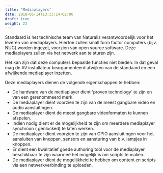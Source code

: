 ```yaml
---
title: "Mediaplayers"
date: 2018-06-14T13:33:14+02:00
draft: true
weight: 23
---
```


Standaard is het technische team van Naturalis verantwoordelijk voor het leveren
van mediaplayers. Hiertoe zullen small form factor computers (bijv. NUC) worden
ingezet, voorzien van open source software. Deze mediaplayers zullen via het
netwerk aan te sturen zijn.

Het kan zijn dat deze computers bepaalde functies niet bieden. In dat geval mag
de AV installateur beargumenteerd afwijken van de standaard en een afwijkende
mediaplayer inzetten.

Deze mediaplayers dienen de volgende eigenschappen te hebben:

* De hardware van de mediaplayer dient 'proven technology' te zijn en van een
  gerenommeerd merk.
* De mediaplayer dient voorzien te zijn van de meest gangbare video en audio
  aansluitingen.
* De mediaplayer dient de meest gangbare videoformaten te kunnen afspelen.
* Indien nodig dient er de mogelijkheid te zijn om meerdere mediaplayer
  synchroon ( genlocked) te laten werken.
* De mediaplayer dient voorzien te zijn van GPIO aansluitingen voor het
  aansluiten van knoppen, sensors en aansturing van b.v. lampjes in knoppen.
* Er dient een kwalitatief goede authoring tool voor de mediaplayer beschikbaar
  te zijn waarmee het mogelijk is om scripts te maken.
* De mediaplayer dient de mogelijkheid te hebben om content en scripts via een
  netwerkverbinding te uploaden.
